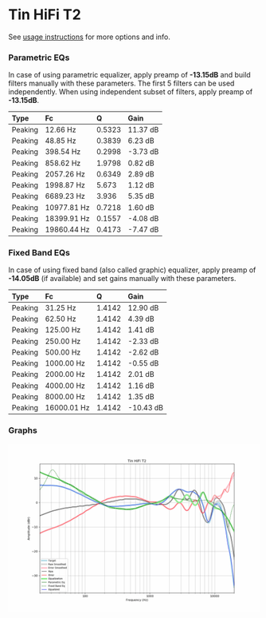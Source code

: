 # Tin HiFi T2
See [usage instructions](https://github.com/jaakkopasanen/AutoEq#usage) for more options and info.

### Parametric EQs
In case of using parametric equalizer, apply preamp of **-13.15dB** and build filters manually
with these parameters. The first 5 filters can be used independently.
When using independent subset of filters, apply preamp of **-13.15dB**.

| Type    | Fc          |      Q | Gain     |
|:--------|:------------|:-------|:---------|
| Peaking | 12.66 Hz    | 0.5323 | 11.37 dB |
| Peaking | 48.85 Hz    | 0.3839 | 6.23 dB  |
| Peaking | 398.54 Hz   | 0.2998 | -3.73 dB |
| Peaking | 858.62 Hz   | 1.9798 | 0.82 dB  |
| Peaking | 2057.26 Hz  | 0.6349 | 2.89 dB  |
| Peaking | 1998.87 Hz  | 5.673  | 1.12 dB  |
| Peaking | 6689.23 Hz  | 3.936  | 5.35 dB  |
| Peaking | 10977.81 Hz | 0.7218 | 1.60 dB  |
| Peaking | 18399.91 Hz | 0.1557 | -4.08 dB |
| Peaking | 19860.44 Hz | 0.4173 | -7.47 dB |

### Fixed Band EQs
In case of using fixed band (also called graphic) equalizer, apply preamp of **-14.05dB**
(if available) and set gains manually with these parameters.

| Type    | Fc          |      Q | Gain      |
|:--------|:------------|:-------|:----------|
| Peaking | 31.25 Hz    | 1.4142 | 12.90 dB  |
| Peaking | 62.50 Hz    | 1.4142 | 4.39 dB   |
| Peaking | 125.00 Hz   | 1.4142 | 1.41 dB   |
| Peaking | 250.00 Hz   | 1.4142 | -2.33 dB  |
| Peaking | 500.00 Hz   | 1.4142 | -2.62 dB  |
| Peaking | 1000.00 Hz  | 1.4142 | -0.55 dB  |
| Peaking | 2000.00 Hz  | 1.4142 | 2.01 dB   |
| Peaking | 4000.00 Hz  | 1.4142 | 1.16 dB   |
| Peaking | 8000.00 Hz  | 1.4142 | 1.35 dB   |
| Peaking | 16000.01 Hz | 1.4142 | -10.43 dB |

### Graphs
![](./Tin%20HiFi%20T2.png)